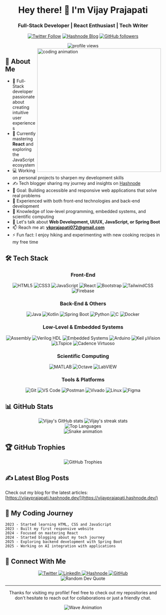 <div align="center">
  
  # Hey there! 👋 I'm Vijay Prajapati
  ### Full-Stack Developer | React Enthusiast | Tech Writer

  [![Twitter Follow](https://img.shields.io/twitter/follow/vijayk_360?logo=twitter&style=for-the-badge)](https://twitter.com/vijayk_360)
  [![Hashnode Blog](https://img.shields.io/badge/Hashnode-Blog-2962FF?style=for-the-badge&logo=hashnode)](https://vijayprajapati.hashnode.dev/)
  [![GitHub followers](https://img.shields.io/github/followers/vijay-2005?logo=github&style=for-the-badge)](https://github.com/vijay-2005)
  
  <img src="https://komarev.com/ghpvc/?username=vijay-2005&label=Profile%20views&color=0e75b6&style=flat" alt="profile views" />
</div>

<img align="right" width="400" src="https://raw.githubusercontent.com/gist/MedRedha/fd8e2481bde2610c96b9aafde543879c/raw/88624e8d31c4295973dcb7c900dacf0edc0a6d99/coding.gif" alt="coding animation">

## 💫 About Me
- 🚀 Full-Stack developer passionate about creating intuitive user experiences
- 🌱 Currently mastering **React** and exploring the JavaScript ecosystem
- 💻 Working on personal projects to sharpen my development skills
- ✍️ Tech blogger sharing my journey and insights on [Hashnode](https://vijayprajapati.hashnode.dev/)
- 🎯 Goal: Building accessible and responsive web applications that solve real problems
- 🔧 Experienced with both front-end technologies and back-end development
- 🔌 Knowledge of low-level programming, embedded systems, and scientific computing
- 💬 Let's talk about **Web Development, UI/UX, JavaScript, or Spring Boot**
- 📫 Reach me at: **vkprajapati072@gmail.com**
- ⚡ Fun fact: I enjoy hiking and experimenting with new cooking recipes in my free time

## 🛠️ Tech Stack
<div align="center">

  ### Front-End
  
  ![HTML5](https://img.shields.io/badge/HTML5-E34F26?style=for-the-badge&logo=html5&logoColor=white)
  ![CSS3](https://img.shields.io/badge/CSS3-1572B6?style=for-the-badge&logo=css3&logoColor=white)
  ![JavaScript](https://img.shields.io/badge/JavaScript-F7DF1E?style=for-the-badge&logo=javascript&logoColor=black)
  ![React](https://img.shields.io/badge/React-61DAFB?style=for-the-badge&logo=react&logoColor=black)
  ![Bootstrap](https://img.shields.io/badge/Bootstrap-7952B3?style=for-the-badge&logo=bootstrap&logoColor=white)
  ![TailwindCSS](https://img.shields.io/badge/Tailwind_CSS-38B2AC?style=for-the-badge&logo=tailwind-css&logoColor=white)
  ![Firebase](https://img.shields.io/badge/Firebase-FFCA28?style=for-the-badge&logo=firebase&logoColor=black)
  
  ### Back-End & Others
  
  ![Java](https://img.shields.io/badge/Java-ED8B00?style=for-the-badge&logo=java&logoColor=white)
  ![Kotlin](https://img.shields.io/badge/Kotlin-7F52FF?style=for-the-badge&logo=kotlin&logoColor=white)
  ![Spring Boot](https://img.shields.io/badge/Spring_Boot-6DB33F?style=for-the-badge&logo=spring-boot&logoColor=white)
  ![Python](https://img.shields.io/badge/Python-3776AB?style=for-the-badge&logo=python&logoColor=white)
  ![C](https://img.shields.io/badge/C-00599C?style=for-the-badge&logo=c&logoColor=white)
  ![Docker](https://img.shields.io/badge/Docker-2496ED?style=for-the-badge&logo=docker&logoColor=white)
  
  ### Low-Level & Embedded Systems
  
  ![Assembly](https://img.shields.io/badge/Assembly-0000FF?style=for-the-badge&logo=assemblyscript&logoColor=white)
  ![Verilog HDL](https://img.shields.io/badge/Verilog_HDL-8B4513?style=for-the-badge&logo=v&logoColor=white)
  ![Embedded Systems](https://img.shields.io/badge/Embedded-DD0031?style=for-the-badge&logo=chip&logoColor=white)
  ![Arduino](https://img.shields.io/badge/Arduino-00979D?style=for-the-badge&logo=arduino&logoColor=white)
  ![Keil µVision](https://img.shields.io/badge/Keil_µVision-1769FF?style=for-the-badge&logo=arm&logoColor=white)
  ![LTspice](https://img.shields.io/badge/LTspice-8A0707?style=for-the-badge&logo=analog-devices&logoColor=white)
  ![Cadence Virtuoso](https://img.shields.io/badge/Cadence_Virtuoso-654FF0?style=for-the-badge&logo=cadence&logoColor=white)
  
  ### Scientific Computing
  
  ![MATLAB](https://img.shields.io/badge/MATLAB-0076A8?style=for-the-badge&logo=mathworks&logoColor=white)
  ![Octave](https://img.shields.io/badge/Octave-0790C0?style=for-the-badge&logo=octave&logoColor=white)
  ![LabVIEW](https://img.shields.io/badge/LabVIEW-FFDB00?style=for-the-badge&logo=ni&logoColor=black)
  
  ### Tools & Platforms
  
  ![Git](https://img.shields.io/badge/Git-F05032?style=for-the-badge&logo=git&logoColor=white)
  ![VS Code](https://img.shields.io/badge/VS_Code-007ACC?style=for-the-badge&logo=visual-studio-code&logoColor=white)
  ![Postman](https://img.shields.io/badge/Postman-FF6C37?style=for-the-badge&logo=postman&logoColor=white)
  ![Vivado](https://img.shields.io/badge/Vivado-E01F27?style=for-the-badge&logo=xilinx&logoColor=white)
  ![Linux](https://img.shields.io/badge/Linux-FCC624?style=for-the-badge&logo=linux&logoColor=black)
  ![Figma](https://img.shields.io/badge/Figma-F24E1E?style=for-the-badge&logo=figma&logoColor=white)
</div>

## 📊 GitHub Stats

<div align="center">
  <img src="https://github-readme-stats.vercel.app/api?username=vijay-2005&show_icons=true&theme=tokyonight" alt="Vijay's GitHub stats" />
  <img src="https://github-readme-streak-stats.herokuapp.com/?user=vijay-2005&theme=tokyonight" alt="Vijay's streak stats" />
</div>

<div align="center">
  <img src="https://github-readme-stats.vercel.app/api/top-langs/?username=vijay-2005&layout=compact&theme=tokyonight" alt="Top Languages" />
</div>

<div align="center">
  <img src="https://camo.githubusercontent.com/14a646a2ab516c4af8961aa726117a10597be3f0e8d2711d716217fd544a2bd5/68747470733a2f2f70726f66696c652d726561646d652d67656e657261746f722e636f6d2f6173736574732f736e616b652e737667" alt="Snake animation" />
</div>

## 🏆 GitHub Trophies
<div align="center">
  <img src="https://github-profile-trophy.vercel.app/?username=vijay-2005&theme=nord&column=7" alt="GitHub Trophies" />
</div>



## ✍️ Latest Blog Posts
<!-- BLOG-POST-LIST:START -->
<!-- This section will be automatically updated with your latest blog posts using GitHub Actions -->
<!-- BLOG-POST-LIST:END -->

Check out my blog for the latest articles: [https://vijayprajapati.hashnode.dev/](https://vijayprajapati.hashnode.dev/)

## 📌 My Coding Journey
```
2023 - Started learning HTML, CSS and JavaScript
2023 - Built my first responsive website
2024 - Focused on mastering React
2024 - Started blogging about my tech journey
2025 - Exploring backend development with Spring Boot
2025 - Working on AI integration with applications
```

## 🤝 Connect With Me
<div align="center">
  <a href="https://twitter.com/vijayk_360">
    <img src="https://img.shields.io/badge/Twitter-1DA1F2?style=for-the-badge&logo=twitter&logoColor=white" alt="Twitter" />
  </a>
  <a href="https://linkedin.com/in/vijay-prajapati-2a327a255">
    <img src="https://img.shields.io/badge/LinkedIn-0077B5?style=for-the-badge&logo=linkedin&logoColor=white" alt="LinkedIn" />
  </a>
  <a href="https://vijayprajapati.hashnode.dev/">
    <img src="https://img.shields.io/badge/Hashnode-2962FF?style=for-the-badge&logo=hashnode&logoColor=white" alt="Hashnode" />
  </a>
  <a href="https://github.com/vijay-2005">
    <img src="https://img.shields.io/badge/GitHub-100000?style=for-the-badge&logo=github&logoColor=white" alt="GitHub" />
  </a>
</div>

<div align="center">
  <img src="https://quotes-github-readme.vercel.app/api?type=horizontal&theme=tokyonight" alt="Random Dev Quote" />
</div>

---

<div align="center">
  <p>Thanks for visiting my profile! Feel free to check out my repositories and don't hesitate to reach out for collaborations or just a friendly chat.</p>
  
  ![Wave Animation](https://raw.githubusercontent.com/TheDudeThatCode/TheDudeThatCode/master/Assets/Wave.gif)
</div>
